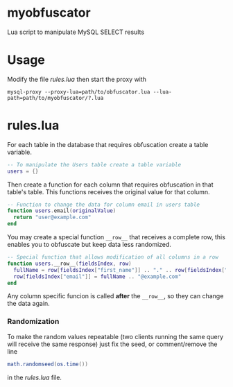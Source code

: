 # myobfuscator
Lua script to manipulate MySQL SELECT results

# Usage

Modify the file _rules.lua_ then start the proxy with

```shell
mysql-proxy --proxy-lua=path/to/obfuscator.lua --lua-path=path/to/myobfuscator/?.lua
```

# rules.lua

For each table in the database that requires obfuscation create a table variable.

```lua
-- To manipulate the Users table create a table variable
users = {}
```

Then create a function for each column that requires obfuscation in that table's table. This functions receives the original value for that column.

```lua
-- Function to change the data for column email in users table
function users.email(originalValue)
  return "user@example.com"
end
```

You may create a special function `__row__` that receives a complete row, this enables you to obfuscate but keep data less randomized.

```lua
-- Special function that allows modification of all columns in a row
function users.__row__(fieldsIndex, row)
  fullName = row[fieldsIndex["first_name"]] .. "." .. row[fieldsIndex["last_name"]]
  row[fieldsIndex["email"]] = fullName .. "@example.com"
end
```

Any column specific funcion is called **after** the `__row__`, so they can change the data again.

### Randomization

To make the random values repeatable (two clients running the same query will receive the same response) just fix the seed, or comment/remove the line

```lua
math.randomseed(os.time())
```

in the _rules.lua_ file.
